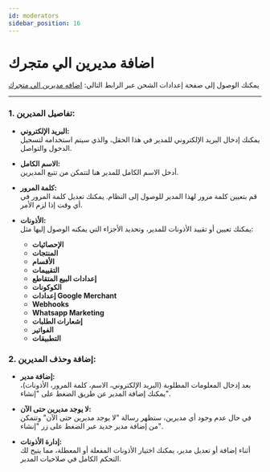 ```yaml
---
id: moderators
sidebar_position: 16
---
```


# اضافة مديرين الي متجرك

يمكنك الوصول إلى صفحة إعدادات الشحن عبر الرابط التالي: [اضافه مديرين الي متجرك](https://app.easy-orders.net/#/moderators)

---

### 1. **تفاصيل المديرين:**

- **البريد الإلكتروني:**  
   يمكنك إدخال البريد الإلكتروني للمدير في هذا الحقل، والذي سيتم استخدامه لتسجيل الدخول والتواصل.

- **الاسم الكامل:**  
   أدخل الاسم الكامل للمدير هنا لتتمكن من تتبع المديرين.

- **كلمة المرور:**  
   قم بتعيين كلمة مرور لهذا المدير للوصول إلى النظام. يمكنك تعديل كلمة المرور في أي وقت إذا لزم الأمر.

- **الأذونات:**  
   يمكنك تعيين أو تقييد الأذونات للمدير، وتحديد الأجزاء التي يمكنه الوصول إليها مثل:
  - **الإحصائيات**
  - **المنتجات**
  - **الأقسام**
  - **التقييمات**
  - **إعدادات البيع المتقاطع**
  - **الكوكونات**
  - **إعدادات Google Merchant**
  - **Webhooks**
  - **Whatsapp Marketing**
  - **إشعارات الطلبات**
  - **الفواتير**
  - **التطبيقات**

### 2. **إضافة وحذف المديرين:**

- **إضافة مدير:**  
   بعد إدخال المعلومات المطلوبة (البريد الإلكتروني، الاسم، كلمة المرور، الأذونات)، يمكنك إضافة المدير عن طريق الضغط على "إنشاء".

- **لا يوجد مديرين حتى الآن:**  
   في حال عدم وجود أي مديرين، ستظهر رسالة "لا يوجد مديرين حتى الآن" وتتمكن من إضافة مدير جديد عبر الضغط على زر "إنشاء".

- **إدارة الأذونات:**  
   أثناء إضافة أو تعديل مدير، يمكنك اختيار الأذونات المفعلة أو المعطلة، مما يتيح لك التحكم الكامل في صلاحيات المدير.
